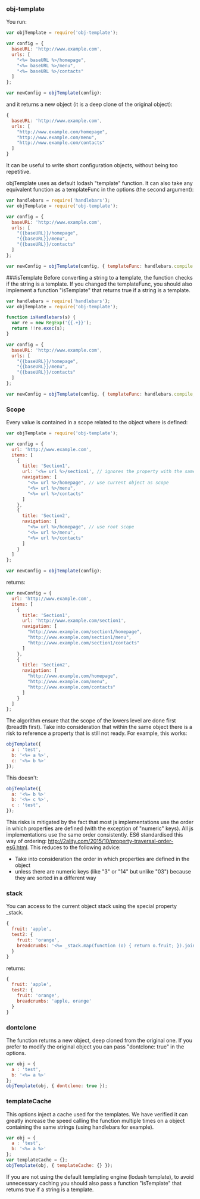 ### obj-template

You run:
```js
var objTemplate = require('obj-template');

var config = {
  baseURL: 'http://www.example.com',
  urls: [
    "<%= baseURL %>/homepage",
    "<%= baseURL %>/menu",
    "<%= baseURL %>/contacts"
  ]
};

var newConfig = objTemplate(config);
```
and it returns a new object (it is a deep clone of the original object):

```js
{
  baseURL: 'http://www.example.com',
  urls: [
    "http://www.example.com/homepage",
    "http://www.example.com/menu",
    "http://www.example.com/contacts"
  ]
}
```
It can be useful to write short configuration objects, without being too repetitive.

objTemplate uses as default lodash "template" function. It can also take any equivalent function as a templateFunc in the options (the second argument):

```js
var handlebars = require('handlebars');
var objTemplate = require('obj-template');

var config = {
  baseURL: 'http://www.example.com',
  urls: [
    "{{baseURL}}/homepage",
    "{{baseURL}}/menu",
    "{{baseURL}}/contacts"
  ]
};

var newConfig = objTemplate(config, { templateFunc: handlebars.compile });
```
###isTemplate
Before converting a string to a template, the function checks if the string is a template. If you changed the templateFunc, you should also implement a function "isTemplate" that returns true if a string is a template.
```js
var handlebars = require('handlebars');
var objTemplate = require('obj-template');

function isHandlebars(s) {
  var re = new RegExp('{{.+}}');
  return !!re.exec(s);
}

var config = {
  baseURL: 'http://www.example.com',
  urls: [
    "{{baseURL}}/homepage",
    "{{baseURL}}/menu",
    "{{baseURL}}/contacts"
  ]
};

var newConfig = objTemplate(config, { templateFunc: handlebars.compile, isTemplate: isHandlebars });
```

### Scope
Every value is contained in a scope related to the object where is defined:
```js
var objTemplate = require('obj-template');

var config = {
  url: 'http://www.example.com',
  items: [
    {
      title: 'Section1',
      url: '<%= url %>/section1', // ignores the property with the same name of the current object
      navigation: [
        "<%= url %>/homepage", // use current object as scope
        "<%= url %>/menu",
        "<%= url %>/contacts"
      ]
    },
    {
      title: 'Section2',
      navigation: [
        "<%= url %>/homepage", // use root scope
        "<%= url %>/menu",
        "<%= url %>/contacts"
      ]
    }
  ]
};

var newConfig = objTemplate(config);
```
returns:
```js
var newConfig = {
  url: 'http://www.example.com',
  items: [
    {
      title: 'Section1',
      url: 'http://www.example.com/section1',
      navigation: [
        "http://www.example.com/section1/homepage",
        "http://www.example.com/section1/menu",
        "http://www.example.com/section1/contacts"
      ]
    },
    {
      title: 'Section2',
      navigation: [
        "http://www.example.com/homepage",
        "http://www.example.com/menu",
        "http://www.example.com/contacts"
      ]
    }
  ]
};
```
The algorithm ensure that the scope of the lowers level are done first (breadth first).
Take into consideration that within the same object there is a risk to reference a property that is still not ready. For example, this works:
```js
objTemplate({
  a : 'test',
  b: '<%= a %>',
  c: '<%= b %>'
});
```
This doesn't:
```js
objTemplate({
  a: '<%= b %>'
  b: '<%= c %>',
  c : 'test',
});
```
This risks is mitigated by the fact that most js implementations use the order in which properties are defined (with the exception of "numeric" keys). All js implementations use the same order consistently. ES6 standardised this way of ordering: http://2ality.com/2015/10/property-traversal-order-es6.html.
This reduces to the following advice:
* Take into consideration the order in which properties are defined in the object
* unless there are numeric keys (like "3" or "14" but unlike "03") because they are sorted in a different way

### stack
You can access to the current object stack using the special property _stack.
```js
{
  fruit: 'apple',
  test2: {
    fruit: 'orange',
    breadcrumbs: '<%= _stack.map(function (o) { return o.fruit; }).join(", ") %>'
  }
}
```
returns:
```js
{
  fruit: 'apple',
  test2: {
    fruit: 'orange',
    breadcrumbs: 'apple, orange'
  }
}
```

### dontclone
The function returns a new object, deep cloned from the original one. If you prefer to modify the original object you can pass "dontclone: true" in the options.
```js
var obj = {
  a : 'test',
  b: '<%= a %>'
};
objTemplate(obj, { dontclone: true });
```

### templateCache
This options inject a cache used for the templates. We have verified it can greatly increase the speed calling the function multiple times on a object containing the same strings (using handlebars for example).
```js
var obj = {
  a : 'test',
  b: '<%= a %>'
};
var templateCache = {};
objTemplate(obj, { templateCache: {} });
```
If you are not using the default templating engine (lodash template), to avoid unnecessary caching you should also pass a function "isTemplate" that returns true if a string is a template.
